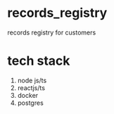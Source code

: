# records_registry
records registry for customers

# tech stack
1. node js/ts
2. reactjs/ts
3. docker
4. postgres
